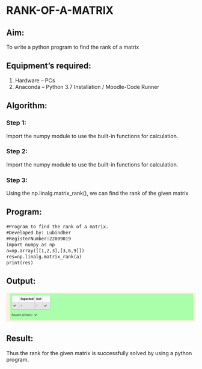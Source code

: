 # RANK-OF-A-MATRIX
## Aim:
To write a python program to find the rank of a matrix
## Equipment’s required:
1. 	Hardware – PCs
2. 	Anaconda – Python 3.7 Installation / Moodle-Code Runner
## Algorithm:
### Step 1: 
Import the numpy module to use the built-in functions for calculation.
### Step 2: 
Import the numpy module to use the built-in functions for calculation.
### Step 3: 
Using the np.linalg.matrix_rank(), we can find the rank of the given matrix.

## Program:
```
#Program to find the rank of a matrix.
#Developed by: Lubindher
#RegisterNumber:22009019
import numpy as np
a=np.array([[1,2,3],[3,6,9]])
res=np.linalg.matrix_rank(a)
print(res)
```
## Output:

![output](/Screenshot_20230114_030202.png)

## Result:
Thus the rank for the given matrix is successfully solved by  using a python program.

